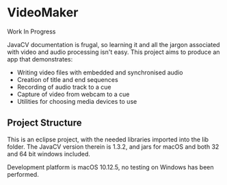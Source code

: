 # VideoMaker

Work In Progress

JavaCV documentation is frugal, so learning it and all the jargon associated with video and audio processing isn't easy. This project aims to produce an app that demonstrates:
 - Writing video files with embedded and synchronised audio
 - Creation of title and end sequences
 - Recording of audio track to a cue
 - Capture of video from webcam to a cue
 - Utilities for choosing media devices to use
 
 ## Project Structure
 
 This is an eclipse project, with the needed libraries imported into the lib folder. 
 The JavaCV version therein is 1.3.2, and jars for macOS and both 32 and 64 bit windows included.
 
 Development platform is macOS 10.12.5, no testing on Windows has been performed.
 
 


 
